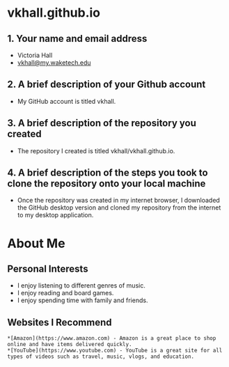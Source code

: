 # vkhall.github.io

## 1. Your name and email address
* Victoria Hall 
* vkhall@my.waketech.edu
		
## 2. A brief description of your Github account
* My GitHub account is titled vkhall.

## 3. A brief description of the repository you created
* The repository I created is titled vkhall/vkhall.github.io.

## 4. A brief description of the steps you took to clone the repository onto your local machine
* Once the repository was created in my internet browser, I downloaded the GitHub desktop version and cloned my repository from the internet to my desktop application. 


# About Me 

## Personal Interests
* I enjoy  listening to different genres of music. 
* I enjoy reading and board games. 
* I enjoy spending time with family and friends.

## Websites I Recommend
	*[Amazon](https://www.amazon.com) - Amazon is a great place to shop online and have items delivered quickly. 
	*[YouTube](https://www.youtube.com) - YouTube is a great site for all types of videos such as travel, music, vlogs, and education. 
